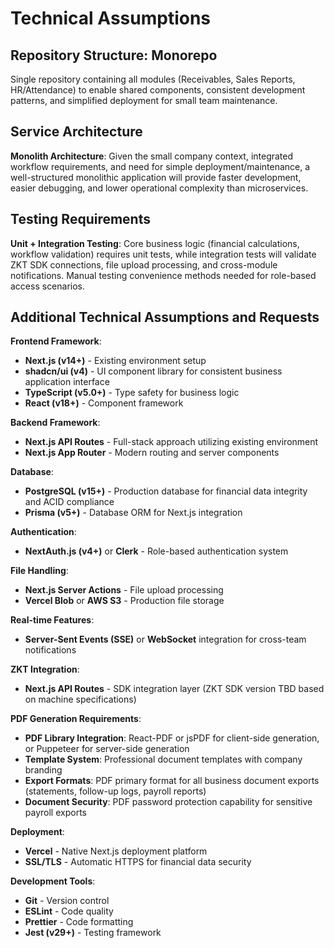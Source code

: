 # Technical Assumptions

## Repository Structure: Monorepo
Single repository containing all modules (Receivables, Sales Reports, HR/Attendance) to enable shared components, consistent development patterns, and simplified deployment for small team maintenance.

## Service Architecture
**Monolith Architecture**: Given the small company context, integrated workflow requirements, and need for simple deployment/maintenance, a well-structured monolithic application will provide faster development, easier debugging, and lower operational complexity than microservices.

## Testing Requirements
**Unit + Integration Testing**: Core business logic (financial calculations, workflow validation) requires unit tests, while integration tests will validate ZKT SDK connections, file upload processing, and cross-module notifications. Manual testing convenience methods needed for role-based access scenarios.

## Additional Technical Assumptions and Requests

**Frontend Framework**: 
- **Next.js (v14+)** - Existing environment setup
- **shadcn/ui (v4)** - UI component library for consistent business application interface
- **TypeScript (v5.0+)** - Type safety for business logic
- **React (v18+)** - Component framework

**Backend Framework**:
- **Next.js API Routes** - Full-stack approach utilizing existing environment
- **Next.js App Router** - Modern routing and server components

**Database**: 
- **PostgreSQL (v15+)** - Production database for financial data integrity and ACID compliance
- **Prisma (v5+)** - Database ORM for Next.js integration

**Authentication**:
- **NextAuth.js (v4+)** or **Clerk** - Role-based authentication system

**File Handling**:
- **Next.js Server Actions** - File upload processing
- **Vercel Blob** or **AWS S3** - Production file storage

**Real-time Features**:
- **Server-Sent Events (SSE)** or **WebSocket** integration for cross-team notifications

**ZKT Integration**:
- **Next.js API Routes** - SDK integration layer (ZKT SDK version TBD based on machine specifications)

**PDF Generation Requirements**:
- **PDF Library Integration**: React-PDF or jsPDF for client-side generation, or Puppeteer for server-side generation
- **Template System**: Professional document templates with company branding
- **Export Formats**: PDF primary format for all business document exports (statements, follow-up logs, payroll reports)
- **Document Security**: PDF password protection capability for sensitive payroll exports

**Deployment**:
- **Vercel** - Native Next.js deployment platform
- **SSL/TLS** - Automatic HTTPS for financial data security

**Development Tools**:
- **Git** - Version control
- **ESLint** - Code quality
- **Prettier** - Code formatting
- **Jest (v29+)** - Testing framework
